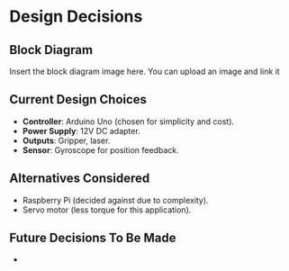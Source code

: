 # Design Decisions

## Block Diagram
Insert the block diagram image here. You can upload an image and link it

## Current Design Choices
- **Controller**: Arduino Uno (chosen for simplicity and cost).
- **Power Supply**: 12V DC adapter.
- **Outputs**: Gripper, laser.
- **Sensor**: Gyroscope for position feedback.

## Alternatives Considered
- Raspberry Pi (decided against due to complexity).
- Servo motor (less torque for this application).

## Future Decisions To Be Made
- 

